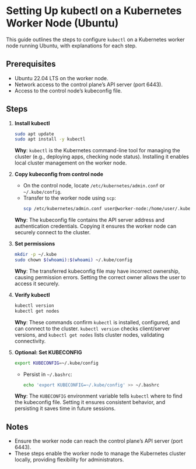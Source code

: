 
# Setting Up kubectl on a Kubernetes Worker Node (Ubuntu)

This guide outlines the steps to configure `kubectl` on a Kubernetes worker node running Ubuntu, with explanations for each step.

## Prerequisites
- Ubuntu 22.04 LTS on the worker node.
- Network access to the control plane’s API server (port 6443).
- Access to the control node’s kubeconfig file.

## Steps

1. **Install kubectl**  
   ```bash
   sudo apt update
   sudo apt install -y kubectl
   ```  
   **Why**: `kubectl` is the Kubernetes command-line tool for managing the cluster (e.g., deploying apps, checking node status). Installing it enables local cluster management on the worker node.

2. **Copy kubeconfig from control node**  
   - On the control node, locate `/etc/kubernetes/admin.conf` or `~/.kube/config`.  
   - Transfer to the worker node using `scp`:  
     ```bash
     scp /etc/kubernetes/admin.conf user@worker-node:/home/user/.kube/config
     ```  
   **Why**: The kubeconfig file contains the API server address and authentication credentials. Copying it ensures the worker node can securely connect to the cluster.

3. **Set permissions**  
   ```bash
   mkdir -p ~/.kube
   sudo chown $(whoami):$(whoami) ~/.kube/config
   ```  
   **Why**: The transferred kubeconfig file may have incorrect ownership, causing permission errors. Setting the correct owner allows the user to access it securely.

4. **Verify kubectl**  
   ```bash
   kubectl version
   kubectl get nodes
   ```  
   **Why**: These commands confirm `kubectl` is installed, configured, and can connect to the cluster. `kubectl version` checks client/server versions, and `kubectl get nodes` lists cluster nodes, validating connectivity.

5. **Optional: Set KUBECONFIG**  
   ```bash
   export KUBECONFIG=~/.kube/config
   ```  
   - Persist in `~/.bashrc`:  
     ```bash
     echo 'export KUBECONFIG=~/.kube/config' >> ~/.bashrc
     ```  
   **Why**: The `KUBECONFIG` environment variable tells `kubectl` where to find the kubeconfig file. Setting it ensures consistent behavior, and persisting it saves time in future sessions.

## Notes
- Ensure the worker node can reach the control plane’s API server (port 6443).
- These steps enable the worker node to manage the Kubernetes cluster locally, providing flexibility for administrators.

